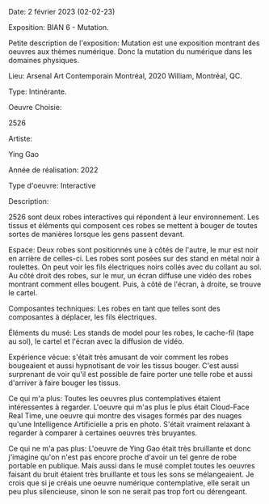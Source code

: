 Date: 2 février 2023 (02-02-23)

Exposition: BIAN 6 - Mutation.

Petite description de l'exposition: Mutation est une exposition montrant des oeuvres aux thèmes numérique. Donc la mutation du numérique dans les domaines physiques.

Lieu: Arsenal Art Contemporain Montréal, 2020 William, Montréal, QC.

Type: Intinérante.

Oeuvre Choisie:

2526

Artiste:

Ying Gao

Année de réalisation: 2022

Type d'oeuvre: Interactive

Description:

2526 sont deux robes interactives qui répondent à leur environnement. Les tissus et éléments qui composent ces robes se mettent à bouger de toutes sortes de manières lorsque les gens passent devant.

Espace: Deux robes sont positionnés une à côtés de l'autre, le mur est noir en arrière de celles-ci. Les robes sont posées sur des stand en métal noir à roulettes. On peut voir les fils électriques noirs collés avec du collant au sol. Au côté droit des robes, sur le mur, un écran diffuse une vidéo des robes montrant comment elles bougent. Puis, à côté de l'écran, à droite, se trouve le cartel.


Composantes techniques: Les robes en tant que telles sont des composantes à déplacer, les fils électriques.

Éléments du musé: Les stands de model pour les robes, le cache-fil (tape au sol), le cartel et l'écran avec la diffusion de vidéo.

Expérience vécue: s'était très amusant de voir comment les robes bougeaient et aussi hypnotisant de voir les tissus bouger. C'est aussi surprenant de voir qu'il est possible de faire porter une telle robe et aussi d'arriver à faire bouger les tissus.

Ce qui m'a plus: Toutes les oeuvres plus contemplatives étaient intéressentes à regarder. L'oeuvre qui m'as plus le plus était Cloud-Face Real Time, une oeuvre qui montre des visages formés par des nuages qu'une Intelligence Artificielle a pris en photo. S'était vraiment relaxant à regarder à comparer à certaines oeuvres très bruyantes.

Ce qui ne m'a pas plus: L'oeuvre de Ying Gao était très bruillante et donc j'imagine qu'on n'est pas encore proche d'avoir un tel genre de robe portable en publique. Mais aussi dans le musé complet toutes les oeuvres faisant du bruit étaient très bruillante et tous les sons se mélangeaient. Je crois que si je créais une oeuvre numérique contemplative, elle serait un peu plus silencieuse, sinon le son ne serait pas trop fort ou dérengeant.

